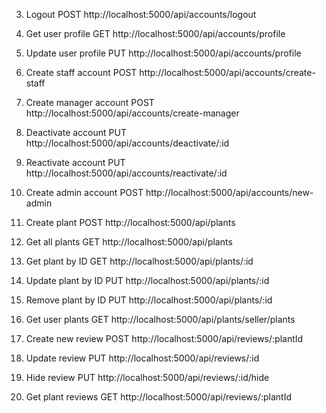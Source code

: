 3. Logout
POST http://localhost:5000/api/accounts/logout

4. Get user profile
GET http://localhost:5000/api/accounts/profile

5. Update user profile
PUT http://localhost:5000/api/accounts/profile

6. Create staff account
POST http://localhost:5000/api/accounts/create-staff

7. Create manager account
POST http://localhost:5000/api/accounts/create-manager

8. Deactivate account
PUT http://localhost:5000/api/accounts/deactivate/:id

9. Reactivate account
PUT http://localhost:5000/api/accounts/reactivate/:id

10. Create admin account
POST http://localhost:5000/api/accounts/new-admin

11. Create plant
POST http://localhost:5000/api/plants

12. Get all plants
GET http://localhost:5000/api/plants

13. Get plant by ID
GET http://localhost:5000/api/plants/:id

14. Update plant by ID
PUT http://localhost:5000/api/plants/:id

15. Remove plant by ID
PUT http://localhost:5000/api/plants/:id

16. Get user plants
GET http://localhost:5000/api/plants/seller/plants

17. Create new review
POST http://localhost:5000/api/reviews/:plantId

18. Update review
PUT http://localhost:5000/api/reviews/:id

19. Hide review
PUT http://localhost:5000/api/reviews/:id/hide

20. Get plant reviews
GET http://localhost:5000/api/reviews/:plantId
